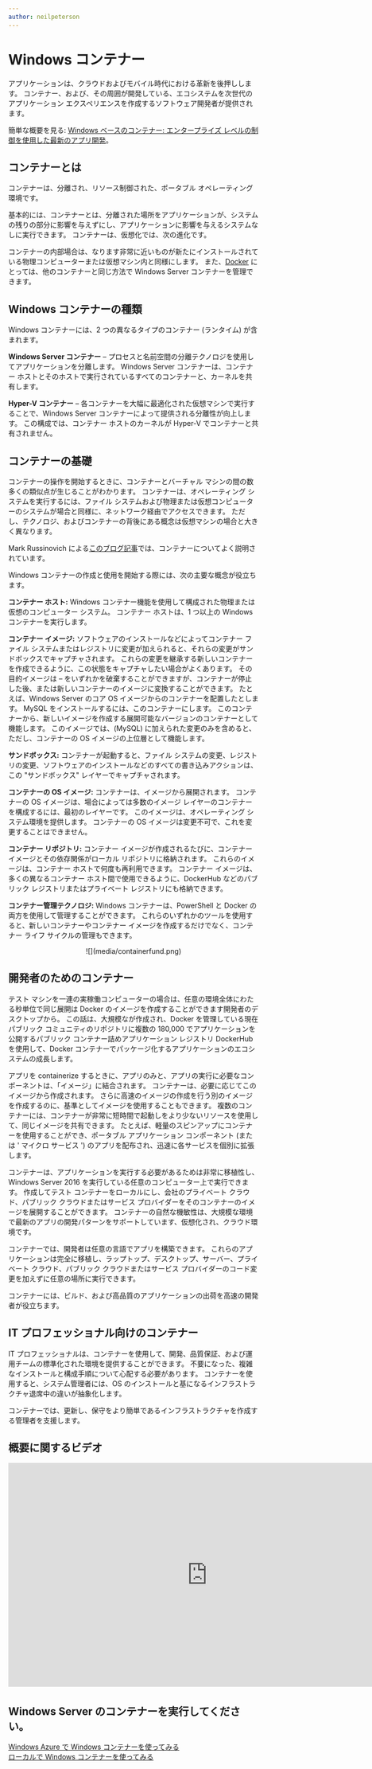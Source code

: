 ```yaml
---
author: neilpeterson
---
```


# Windows コンテナー

アプリケーションは、クラウドおよびモバイル時代における革新を後押しします。 コンテナー、および、その周囲が開発している、エコシステムを次世代のアプリケーション エクスペリエンスを作成するソフトウェア開発者が提供されます。

簡単な概要を見る: [Windows ベースのコンテナー: エンタープライズ レベルの制御を使用した最新のアプリ開発](https://youtu.be/Ryx3o0rD5lY)。

## コンテナーとは

コンテナーは、分離され、リソース制御された、ポータブル オペレーティング環境です。

基本的には、コンテナーとは、分離された場所をアプリケーションが、システムの残りの部分に影響を与えずにし、アプリケーションに影響を与えるシステムなしに実行できます。 コンテナーは、仮想化では、次の進化です。

コンテナーの内部場合は、なります非常に近いものが新たにインストールされている物理コンピューターまたは仮想マシン内と同様にします。 また、[Docker](https://www.docker.com/) にとっては、他のコンテナーと同じ方法で Windows Server コンテナーを管理できます。

## Windows コンテナーの種類

Windows コンテナーには、2 つの異なるタイプのコンテナー (ランタイム) が含まれます。

**Windows Server コンテナー** – プロセスと名前空間の分離テクノロジを使用してアプリケーションを分離します。 Windows Server コンテナーは、コンテナー ホストとそのホストで実行されているすべてのコンテナーと、カーネルを共有します。

**Hyper-V コンテナー** – 各コンテナーを大幅に最適化された仮想マシンで実行することで、Windows Server コンテナーによって提供される分離性が向上します。 この構成では、コンテナー ホストのカーネルが Hyper-V でコンテナーと共有されません。


## コンテナーの基礎

コンテナーの操作を開始するときに、コンテナーとバーチャル マシンの間の数多くの類似点が生じることがわかります。 コンテナーは、オペレーティング システムを実行するには、ファイル システムおよび物理または仮想コンピューターのシステムが場合と同様に、ネットワーク経由でアクセスできます。 ただし、テクノロジ、およびコンテナーの背後にある概念は仮想マシンの場合と大きく異なります。

Mark Russinovich による[このブログ記事](http://azure.microsoft.com/blog/2015/08/17/containers-docker-windows-and-trends/)では、コンテナーについてよく説明されています。

Windows コンテナーの作成と使用を開始する際には、次の主要な概念が役立ちます。

**コンテナー ホスト:** Windows コンテナー機能を使用して構成された物理または仮想のコンピューター システム。 コンテナー ホストは、1 つ以上の Windows コンテナーを実行します。

**コンテナー イメージ:** ソフトウェアのインストールなどによってコンテナー ファイル システムまたはレジストリに変更が加えられると、それらの変更がサンドボックスでキャプチャされます。 これらの変更を継承する新しいコンテナーを作成できるように、この状態をキャプチャしたい場合がよくあります。 その目的イメージは – をいずれかを破棄することができますが、コンテナーが停止した後、または新しいコンテナーのイメージに変換することができます。 たとえば、Windows Server のコア OS イメージからのコンテナーを配置したとします。 MySQL をインストールするには、このコンテナーにします。 このコンテナーから、新しいイメージを作成する展開可能なバージョンのコンテナーとして機能します。 このイメージでは、(MySQL) に加えられた変更のみを含めると、ただし、コンテナーの OS イメージの上位層として機能します。

**サンドボックス:** コンテナーが起動すると、ファイル システムの変更、レジストリの変更、ソフトウェアのインストールなどのすべての書き込みアクションは、この "サンドボックス" レイヤーでキャプチャされます。

**コンテナーの OS イメージ:** コンテナーは、イメージから展開されます。 コンテナーの OS イメージは、場合によっては多数のイメージ レイヤーのコンテナーを構成するには、最初のレイヤーです。 このイメージは、オペレーティング システム環境を提供します。 コンテナーの OS イメージは変更不可で、これを変更することはできません。

**コンテナー リポジトリ:** コンテナー イメージが作成されるたびに、コンテナー イメージとその依存関係がローカル リポジトリに格納されます。 これらのイメージは、コンテナー ホストで何度も再利用できます。 コンテナー イメージは、多くの異なるコンテナー ホスト間で使用できるように、DockerHub などのパブリック レジストリまたはプライベート レジストリにも格納できます。

**コンテナー管理テクノロジ:** Windows コンテナーは、PowerShell と Docker の両方を使用して管理することができます。 これらのいずれかのツールを使用すると、新しいコンテナーやコンテナー イメージを作成するだけでなく、コンテナー ライフ サイクルの管理もできます。

<center>![](media/containerfund.png)</center>

## 開発者のためのコンテナー

テスト マシンを一連の実稼働コンピューターの場合は、任意の環境全体にわたる秒単位で同じ展開は Docker のイメージを作成することができます開発者のデスクトップから。 この話は、大規模なが作成され、Docker を管理している現在パブリック コミュニティのリポジトリに複数の 180,000 でアプリケーションを公開するパブリック コンテナー詰めアプリケーション レジストリ DockerHub を使用して、Docker コンテナーでパッケージ化するアプリケーションのエコシステムの成長します。

アプリを containerize するときに、アプリのみと、アプリの実行に必要なコンポーネントは、「イメージ」に結合されます。 コンテナーは、必要に応じてこのイメージから作成されます。 さらに高速のイメージの作成を行う別のイメージを作成するのに、基準としてイメージを使用することもできます。 複数のコンテナーには、コンテナーが非常に短時間で起動しをより少ないリソースを使用して、同じイメージを共有できます。 たとえば、軽量のスピンアップにコンテナーを使用することができ、ポータブル アプリケーション コンポーネント (または ' マイクロ サービス ') のアプリを配布され、迅速に各サービスを個別に拡張します。

コンテナーは、アプリケーションを実行する必要があるためは非常に移植性し、Windows Server 2016 を実行している任意のコンピューター上で実行できます。 作成してテスト コンテナーをローカルにし、会社のプライベート クラウド、パブリック クラウドまたはサービス プロバイダーをそのコンテナーのイメージを展開することができます。 コンテナーの自然な機敏性は、大規模な環境で最新のアプリの開発パターンをサポートしています、仮想化され、クラウド環境です。

コンテナーでは、開発者は任意の言語でアプリを構築できます。 これらのアプリケーションは完全に移植し、ラップトップ、デスクトップ、サーバー、プライベート クラウド、パブリック クラウドまたはサービス プロバイダーのコード変更を加えずに任意の場所に実行できます。

コンテナーには、ビルド、および高品質のアプリケーションの出荷を高速の開発者が役立ちます。

## IT プロフェッショナル向けのコンテナー

IT プロフェッショナルは、コンテナーを使用して、開発、品質保証、および運用チームの標準化された環境を提供することができます。 不要になった、複雑なインストールと構成手順について心配する必要があります。 コンテナーを使用すると、システム管理者には、OS のインストールと基になるインフラストラクチャ退席中の違いが抽象化します。

コンテナーでは、更新し、保守をより簡単であるインフラストラクチャを作成する管理者を支援します。

## 概要に関するビデオ

<iframe 
src="https://channel9.msdn.com/Blogs/containers/Containers-101-with-Microsoft-and-Docker/player#ccLang=ja" width="800" height="450" allowFullScreen="true" frameBorder="0" scrolling="no"></iframe>


## Windows Server のコンテナーを実行してください。

[Windows Azure で Windows コンテナーを使ってみる](../quick_start/azure_setup.md)  
[ローカルで Windows コンテナーを使ってみる](../quick_start/container_setup.md)






<!--HONumber=Mar16_HO2-->


